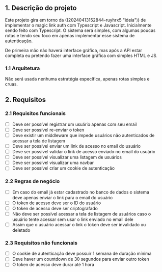 ## 1. Descrição do projeto

Este projeto gira em torno da ((20240413152844-ruyhrx5 "ideia")) de implementar o magic link auth com Typescript e Javascript. Inicialmente sendo feito com Typescript. O sistema será simples, com algumas poucas rotas e tendo seu foco em apenas implementar esse sistema de autenticação.

De primeira mão não haverá interface gráfica, mas após a API estar completa eu pretendo fazer uma interface gráfica com simples HTML e JS.

### 1.1 Arquitetura

Não será usada nenhuma estratégia específica, apenas rotas simples e cruas.

## 2. Requisitos

### 2.1 Requisitos funcionais

* [ ] Deve ser possível registrar um usuário apenas com seu email
* [ ] Deve ser possível re-enviar o token
* [ ] Deve existir um middleware que impede usuários não autenticados de acessar a tela de listagem
* [ ] Deve ser possível enviar um link de acesso no email do usuário
* [ ] Deve ser possível validar o link de acesso enviado no email do usuário
* [ ] Deve ser possível visualizar uma listagem de usuários
* [ ] Deve ser possível visualizar uma navbar
* [ ] Deve ser possível criar um cookie de autenticação

### 2.2 Regras de negócio

* [ ] Em caso do email já estar cadastrado no banco de dados o sistema deve apenas enviar o link para o email do usuário
* [ ] O token de acesso deve ser o ID do usuário
* [ ] O token de acesso deve ser criptografado
* [ ] Não deve ser possível acessar a tela de listagem de usuários caso o usuário tente acessar sem usar o link enviado no email dele
* [ ] Assim que o usuário acessar o link o token deve ser invalidado ou deletado

### 2.3 Requisitos não funcionais

* [ ] O cookie de autenticação deve possuir 1 semana de duração mínima
* [ ] Deve haver um countdown de 30 segundos para enviar outro token
* [ ] O token de acesso deve durar até 1 hora